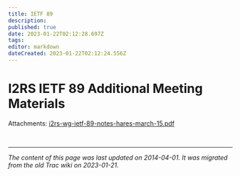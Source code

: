 ```yaml
---
title: IETF 89
description: 
published: true
date: 2023-01-22T02:12:28.697Z
tags: 
editor: markdown
dateCreated: 2023-01-22T02:12:24.556Z
---
```


# I2RS IETF 89 Additional Meeting Materials
Attachments: [i2rs-wg-ietf-89-notes-hares-march-15.pdf](/i2rs-wg-ietf-89-notes-hares-march-15.pdf)

&nbsp;
&nbsp;
&nbsp;

---

*The content of this page was last updated on 2014-04-01. It was migrated from the old Trac wiki on 2023-01-21.*